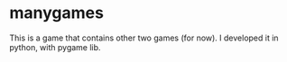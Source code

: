 # manygames
This is a game that contains other two games (for now). I developed it in python, with pygame lib.
